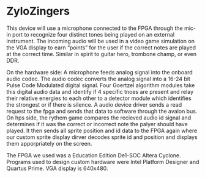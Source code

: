 # ZyloZingers
This device will use a microphone connected to the FPGA through the mic-in port to recognize four distinct tones being played on an external instrument. The incoming audio will be used in a video game simulation on the VGA display to earn “points” for the user if the correct notes are played at the correct time. Similar in spirit to guitar hero, trombone champ, or even DDR.

On the hardware side: A microphone feeds analog signal into the onboard audio codec. The audio codec converts the analog signal into a 16-24 bit Pulse Code Modulated digital signal. Four Goertzel algorithm modules take this digital audio data and identify if 4 specific tnoes are present and relay their relative energies to each other to a detector module which identifies the strongest or if there is silence. A audio device driver sends a read request to the fpga and sends that data to software through the avalon bus. On hps side, the rythem game compares the recieved audio id signal and determines if it was the correct or incorrect note the palyer should have played. It then sends all sprite position and id data to the FPGA again where our custom sprite display dirver decodes sprite id and position and displays them apporpriately on the screen.

The FPGA we used was a Education Edition De1-SOC Altera Cyclone.
Programs used to design custom hardware were Intel Platform Designer and Quartus Prime.
VGA display is 640x480. 
